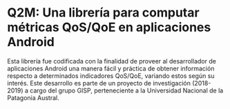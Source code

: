 # Q2M: Una librería para computar métricas QoS/QoE en aplicaciones Android
Esta librería fue codificada con la finalidad de proveer al desarrollador de aplicaciones Android una manera fácil y práctica de obtener información respecto a determinados indicadores QoS/QoE, variando estos según su interés.
Este desarrollo es parte de un proyecto de investigación (2018-2019) a cargo del grupo GISP, perteneciente a la Universidad Nacional de la Patagonia Austral.
